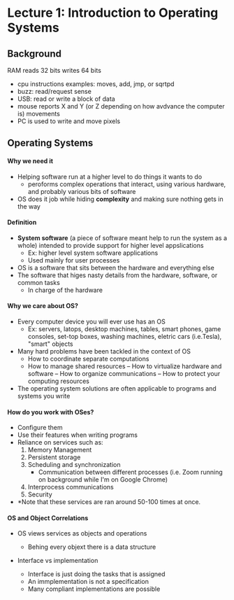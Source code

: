 # Lecture 1: Introduction to Operating Systems
## Background
RAM reads 32 bits writes 64 bits

- cpu instructions examples: moves, add, jmp, or sqrtpd
- buzz: read/request sense
- USB: read or write a block of data
- mouse reports X and Y (or Z depending on how avdvance the computer is) movements
- PC is used to write and move pixels

## Operating Systems
####  Why we need it
- Helping software run at a higher level to do things it wants to do
    - peroforms complex operations that interact, using various hardware, and probably various bits of software
- OS does it job while hiding __complexity__ and making sure nothing gets in the way


#### Definition
- **System software** (a piece of software meant help to run the system as a whole) intended to provide support for higher level appslications
    - Ex: higher level system software applications
    - Used mainly for user processes
- OS is a software that sits between the hardware and everything else
- The software that higes nasty details from the hardware, software, or common tasks
    - In charge of the hardware

#### Why we care about OS?
- Every computer device you will ever use has an OS
    - Ex: servers, latops, desktop machines, tables, smart phones, game consoles, set-top boxes, washing machines, eletric cars (i.e.Tesla), "smart" objects
- Many hard problems have been tackled in the context of OS
    - How to coordinate separate computations
    - How to manage shared resources 
    – How to virtualize hardware and software
    – How to organize communications
    – How to protect your computing resources
- The operating system solutions are often
applicable to programs and systems you write

#### How do you work with OSes?
- Configure them
- Use their features when writing programs
- Reliance on services such as:
    1. Memory Management
    2. Persistent storage
    3. Scheduling and synchronization
        - Communication between different processes (i.e. Zoom running on background while I'm on Google Chrome)
    4. Interprocess communications
    5. Security
- *Note that these services are ran around 50-100 times at once.

#### OS and Object Correlations
- OS views services as objects and operations
    - Behing every objext there is a data structure

- Interface vs implementation
    - Interface is just doing the tasks that is assigned
    - An immplementation is not a specification
    - Many compliant implementations are possible
    